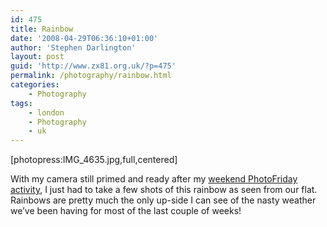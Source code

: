 ```yaml
---
id: 475
title: Rainbow
date: '2008-04-29T06:36:10+01:00'
author: 'Stephen Darlington'
layout: post
guid: 'http://www.zx81.org.uk/?p=475'
permalink: /photography/rainbow.html
categories:
    - Photography
tags:
    - london
    - Photography
    - uk
---
```


\[photopress:IMG\_4635.jpg,full,centered\]

With my camera still primed and ready after my [weekend PhotoFriday activity](/photography/photofriday/electricity.html), I just had to take a few shots of this rainbow as seen from our flat. Rainbows are pretty much the only up-side I can see of the nasty weather we’ve been having for most of the last couple of weeks!